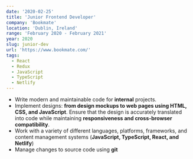 ```yaml
---
date: '2020-02-25'
title: 'Junior Frontend Developer'
company: 'Bookmate'
location: 'Dublin, Ireland'
range: 'February 2020 - February 2021'
year: 2020
slug: junior-dev
url: 'https://www.bookmate.com/'
tags:
  - React
  - Redux
  - JavaScript
  - TypeScript 
  - Netlify
---
```


- Write modern and maintainable code for <b>internal</b> projects. 
- Implement designs: <b>from design mockups to web pages using HTML, CSS, and JavaScript</b>. Ensure that the design is accurately translated into code while maintaining <b>responsiveness and cross-browser compatibility</b>.
- Work with a variety of different languages, platforms, frameworks, and content management systems (<b>JavaScript, TypeScript, React, and Netlify</b>)
- Manage changes to source code using <b>git</b>

